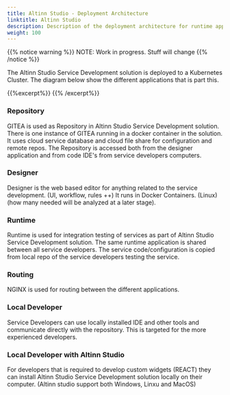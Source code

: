 ```yaml
---
title: Altinn Studio - Deployment Architecture
linktitle: Altinn Studio
description: Description of the deployment architecture for runtime application
weight: 100
---
```

{{% notice warning %}}
NOTE: Work in progress. Stuff will change
{{% /notice %}}

The Altinn Studio Service Development solution is deployed to a Kubernetes Cluster. The 
diagram below show the different applications that is part this.

{{%excerpt%}}
<object data="/architecture/infrastructure/deployment/altinn-studio/altinnstudio_deployment_architecture.svg" type="image/svg+xml" style="width: 100%;"></object>
{{% /excerpt%}}

### Repository
GITEA is used as Repository in Altinn Studio Service Development solution. There is one 
instance of GITEA running in a docker container in the solution. 
It uses cloud service database and cloud file share for configuration and remote repos.
The Repository is accessed both from the designer application and from code IDE's from
service developers computers. 

### Designer
Designer is the web based editor for anything related to the service development.
 (UI, workflow, rules ++)
It runs in Docker Containers. (Linux) (how many needed will be analyzed at a later stage).

### Runtime
Runtime is used for integration testing of services as part of Altinn Studio Service 
Development solution. The same runtime application is shared between
all service developers. The service code/configuration is copied from local repo of the
service developers testing the service. 

### Routing
NGINX is used for routing between the different applications.

### Local Developer
Service Developers can use locally installed IDE and other tools and communicate directly 
with the repository. This is targeted for the more experienced developers.

### Local Developer with Altinn Studio
For developers that is required to develop custom widgets (REACT) they can install 
Altinn Studio Service Development solution locally on their computer. (Altinn studio
support both Windows, Linxu and MacOS)




